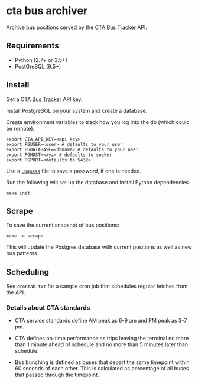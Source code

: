 # cta bus archiver

Archive bus positions served by the [CTA Bus Tracker](https://www.transitchicago.com/developers/bustracker/) API.

## Requirements

* Python (2.7+ or 3.5+)
* PostGreSQL (9.5+)

## Install

Get a CTA [Bus Tracker](https://www.transitchicago.com/developers/bustracker/) API key.

Install PostgreSQL on your system and create a database.

Create environment variables to track how you log into the db (which could be remote).

````
export CTA_API_KEY=<api key>
export PGUSER=<user> # defaults to your user
export PGDATABASE=<dbname> # defaults to your user
export PGHOST=<xyz> # defaults to socker
export PGPORT=<defaults to 5432>
````

Use a [`.pgpass`](https://www.postgresql.org/docs/current/static/libpq-pgpass.html) file to save a password, if one is needed.

Run the following will set up the database and install Python dependencies
```
make init
```

## Scrape

To save the current snapshot of bus positions:
```
make -e scrape
```

This will update the Postgres database with current positions as well as new bus patterns.

## Scheduling

See `crontab.txt` for a sample cron job that schedules regular fetches from the API.

### Details about CTA standards

* CTA service standards define AM peak as 6-9 am and PM peak as 3-7 pm.

* CTA defines on-time performance as trips leaving the terminal no more than 1 minute ahead of schedule and no more than 5 minutes later than schedule.

* Bus bunching is defined as buses that depart the same timepoint within 60 seconds of each other. This is calculated as percentage of all buses that passed through the timepoint.
